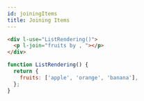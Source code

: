 ```yaml
---
id: joiningItems
title: Joining Items
---
```


```html
<div l-use="ListRendering()">
  <p l-join="fruits by , "></p>
</div>
```

```javascript
function ListRendering() {
  return {
    fruits: ['apple', 'orange', 'banana'],
  };
}
```
